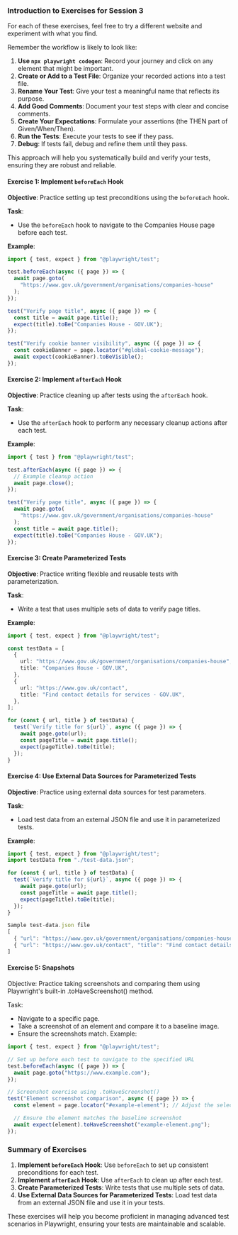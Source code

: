 ### Introduction to Exercises for Session 3

For each of these exercises, feel free to try a different website and experiment with what you find.

Remember the workflow is likely to look like:

1. **Use `npx playwright codegen`**: Record your journey and click on any element that might be important.
2. **Create or Add to a Test File**: Organize your recorded actions into a test file.
3. **Rename Your Test**: Give your test a meaningful name that reflects its purpose.
4. **Add Good Comments**: Document your test steps with clear and concise comments.
5. **Create Your Expectations**: Formulate your assertions (the THEN part of Given/When/Then).
6. **Run the Tests**: Execute your tests to see if they pass.
7. **Debug**: If tests fail, debug and refine them until they pass.

This approach will help you systematically build and verify your tests, ensuring they are robust and reliable.

#### Exercise 1: Implement `beforeEach` Hook

**Objective**: Practice setting up test preconditions using the `beforeEach` hook.

**Task**:

- Use the `beforeEach` hook to navigate to the Companies House page before each test.

**Example**:

```typescript
import { test, expect } from "@playwright/test";

test.beforeEach(async ({ page }) => {
  await page.goto(
    "https://www.gov.uk/government/organisations/companies-house"
  );
});

test("Verify page title", async ({ page }) => {
  const title = await page.title();
  expect(title).toBe("Companies House - GOV.UK");
});

test("Verify cookie banner visibility", async ({ page }) => {
  const cookieBanner = page.locator("#global-cookie-message");
  await expect(cookieBanner).toBeVisible();
});
```

#### Exercise 2: Implement `afterEach` Hook

**Objective**: Practice cleaning up after tests using the `afterEach` hook.

**Task**:

- Use the `afterEach` hook to perform any necessary cleanup actions after each test.

**Example**:

```typescript
import { test } from "@playwright/test";

test.afterEach(async ({ page }) => {
  // Example cleanup action
  await page.close();
});

test("Verify page title", async ({ page }) => {
  await page.goto(
    "https://www.gov.uk/government/organisations/companies-house"
  );
  const title = await page.title();
  expect(title).toBe("Companies House - GOV.UK");
});
```

#### Exercise 3: Create Parameterized Tests

**Objective**: Practice writing flexible and reusable tests with parameterization.

**Task**:

- Write a test that uses multiple sets of data to verify page titles.

**Example**:

```typescript
import { test, expect } from "@playwright/test";

const testData = [
  {
    url: "https://www.gov.uk/government/organisations/companies-house",
    title: "Companies House - GOV.UK",
  },
  {
    url: "https://www.gov.uk/contact",
    title: "Find contact details for services - GOV.UK",
  },
];

for (const { url, title } of testData) {
  test(`Verify title for ${url}`, async ({ page }) => {
    await page.goto(url);
    const pageTitle = await page.title();
    expect(pageTitle).toBe(title);
  });
}
```

#### Exercise 4: Use External Data Sources for Parameterized Tests

**Objective**: Practice using external data sources for test parameters.

**Task**:

- Load test data from an external JSON file and use it in parameterized tests.

**Example**:

```typescript
import { test, expect } from "@playwright/test";
import testData from "./test-data.json";

for (const { url, title } of testData) {
  test(`Verify title for ${url}`, async ({ page }) => {
    await page.goto(url);
    const pageTitle = await page.title();
    expect(pageTitle).toBe(title);
  });
}

Sample test-data.json file
[
  { "url": "https://www.gov.uk/government/organisations/companies-house", "title": "Companies House - GOV.UK" },
  { "url": "https://www.gov.uk/contact", "title": "Find contact details for services - GOV.UK" }
]
```

#### Exercise 5: Snapshots

Objective: Practice taking screenshots and comparing them using Playwright's built-in .toHaveScreenshot() method.

Task:

- Navigate to a specific page.
- Take a screenshot of an element and compare it to a baseline image.
- Ensure the screenshots match.
  Example:

```typescript
import { test, expect } from "@playwright/test";

// Set up before each test to navigate to the specified URL
test.beforeEach(async ({ page }) => {
  await page.goto("https://www.example.com");
});

// Screenshot exercise using .toHaveScreenshot()
test("Element screenshot comparison", async ({ page }) => {
  const element = page.locator("#example-element"); // Adjust the selector to target the desired element

  // Ensure the element matches the baseline screenshot
  await expect(element).toHaveScreenshot("example-element.png");
});
```

### Summary of Exercises

1. **Implement `beforeEach` Hook**: Use `beforeEach` to set up consistent preconditions for each test.
2. **Implement `afterEach` Hook**: Use `afterEach` to clean up after each test.
3. **Create Parameterized Tests**: Write tests that use multiple sets of data.
4. **Use External Data Sources for Parameterized Tests**: Load test data from an external JSON file and use it in your tests.

These exercises will help you become proficient in managing advanced test scenarios in Playwright, ensuring your tests are maintainable and scalable.
